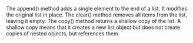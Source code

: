 The append() method adds a single element to the end of a list. It modifies the original list in place.
The clear() method removes all items from the list, leaving it empty.
The copy() method returns a shallow copy of the list. A shallow copy means that it creates a new list object but does not create copies of nested objects, but references them.